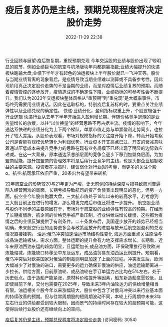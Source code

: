 ﻿---
title: 疫后复苏仍是主线，预期兑现程度将决定股价走势
date: 2022-11-29 22:38
tags:
- 交通运输
updated: 1970-01-01 08:00:00
---

行业回顾与展望:疫后恢复期，重视预期兑现
今年交运股的业绩与股价出现了较明显的脱节，例如业绩巨亏的航空与机场版块年内都跑赢指数;业绩大幅提升的快递板块跑输大盘;业绩下半年才有起色的油运板块上半年股价就已一飞冲天等。股价与当期业绩背离的现象背后，是疫情导致当期业绩难以测算或不具备参考性。因此现阶段真正决定股价走势的不是当期的业绩，而是对疫情后业绩复苏的预期。而随着疫情管控的逐步放开，疫情造成的不确定性下降，业绩指标的可参考性会不断提升。我们认为2023年交运板块整体风格从“重预期”到“重兑现”是大概率事件，市场终究需要用业绩说话。因此在选取标的，特别疫后复苏标的时，要重点关注业绩弹性以及业绩兑现的确定性。
快递:业绩分化，盈利指标权重上升，个股逻辑强于行业逻辑
快递行业从去年下半年开始进入盈利增长期。伴随价格竞争退潮的是业务量增长的放缓，以往“以价换量”的经营思路不再占据主流。疫情的影响下，今年通达系快递的业绩分化为上下两个梯队，单票市值走势与单票盈利走势同步，也拉开了较大差距。从股价表现看，市场对规模指标的关注度开始下降，转而开始考察公司是否能将规模优势转化为利润优势。行业资本开支高点已过，开支的衰减意味着通过压低成本来提升竞争力的思路在现有业务规模下已经出现了明显的边际效应递减。在这一大背景，原本通达系总部层面的竞争会逐步下移到加盟商层面。为加盟商赋能，提升加盟商的管理效率将是后续行业竞争的主线，也是头部企业超额收益的主要来源。投资者在决策时，建议弱化对行业β的考量，而更多的关注个股α。航空:航司承压依旧严重，20条出台有望带来转机
<!-- more -->
22年航空业的形势较20与21年更为严峻，史无前例的持续深度亏损导致航司普遍陷入经营困难的局面，长期亏损导致航司的资产负债表出现明显的恶化。但另一方面，航空业今年股价跑赢大盘，三大航市值处于18年以来的较高水平，若考虑到三大航目前正在进行的增发，那么增发完成后市值还将进一步提升。
航空股业绩与股价不同步的主要原因在于，市场对于航空股的业绩弹性有较高的预期。在经历了长期疫情后，航企间的价格竞争被严重压制，行业供给端增长缓慢，这些都为疫情之后的业绩反弹提供了有利条件。二十条发布后，我国逐步放开的趋势已经相当明确，未来航空行业的走势更多会与政策面放开的进度与放开后航空股盈利的兑现情况直接挂钩。
油运:俄乌冲突加速油运市场结构性变化
海运方面重点关注原油与成品油运输板块。需求方面，整体运距的提升会有力地支撑需求增长。长期看，近年来原油西油东运的趋势明显，且运距加长;成品油方面，环保政策推行导致欧洲炼能缩减，炼能缺口转移至中东及远东，成品油贸易东油西运比例提升。短期看，俄乌冲突后对欧美国家对俄油的制裁则明显加速了上面的过程。冲突发生后，欧洲大幅减少了对俄油的进口，需要更多的运力确保非俄油的供应，油运运输距离进一步拉长。供给方面，目前原油轮、成品油轮在手订单运力占比均在5%左右，处于历史低点。由于造船产能紧张，原材料价格提升等因素，船东新造船意愿较低，且即使目前下单，交付也需要在2025年，导致未来3年内油轮运力的供给增量相当有限。油运相关个股今年以来涨幅较大，股价中包含了对俄乌冲突以来行业基本面的持续改善的预期。但与往常周期股的短周期波动不同，本轮上行周期中未来3年左右行业的供给都受到较大限制，因而景气的持续时间存在较大的超预期可能，这使得后续行业股价还有继续向上的空间。

[疫后复苏仍是主线，预期兑现程度将决定股价走势](https://url12.ctfile.com/f/3948612-735796995-fad751?p=3054)
(访问密码: 3054)

